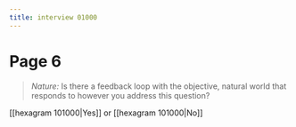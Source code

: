 ```yaml
---
title: interview 01000
---
```

# Page 6
> *Nature:* Is there a feedback loop with the objective, natural world that responds to however you address this question?

[[hexagram 101000|Yes]] or [[hexagram 101000|No]] 